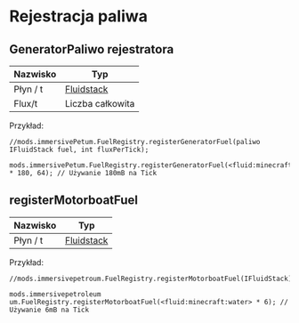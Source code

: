 # Rejestracja paliwa

## GeneratorPaliwo rejestratora

| Nazwisko | Typ                                         |
| -------- | ------------------------------------------- |
| Płyn / t | [Fluidstack](/Vanilla/Liquids/IFluidStack/) |
| Flux/t   | Liczba całkowita                            |

Przykład:
```ZenScript
//mods.immersivePetum.FuelRegistry.registerGeneratorFuel(paliwo IFluidStack fuel, int fluxPerTick);

mods.immersivePetum.FuelRegistry.registerGeneratorFuel(<fluid:minecraft:water> * 180, 64); // Używanie 180mB na Tick
```

## registerMotorboatFuel

| Nazwisko | Typ                                         |
| -------- | ------------------------------------------- |
| Płyn / t | [Fluidstack](/Vanilla/Liquids/IFluidStack/) |

Przykład:
```ZenScript
//mods.immersivepetroum.FuelRegistry.registerMotorboatFuel(IFluidStack);

mods.immersivepetroleum um.FuelRegistry.registerMotorboatFuel(<fluid:minecraft:water> * 6); // Używanie 6mB na Tick
```
